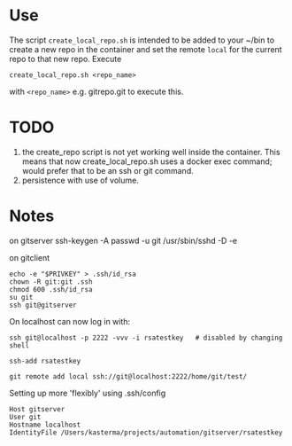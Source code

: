 # Use

The script `create_local_repo.sh` is intended to be added to your ~/bin to create a new repo in the container and
set the remote `local` for the current repo to that new repo.  Execute

    create_local_repo.sh <repo_name>

with `<repo_name>` e.g. gitrepo.git to execute this.

# TODO

1. the create_repo script is not yet working well inside the container.  This means that now create_local_repo.sh
   uses a docker exec command; would prefer that to be an ssh or git command.
2. persistence with use of volume.

# Notes

on gitserver
    ssh-keygen -A
    passwd -u git
    /usr/sbin/sshd -D -e

on gitclient

    echo -e "$PRIVKEY" > .ssh/id_rsa
    chown -R git:git .ssh
    chmod 600 .ssh/id_rsa
    su git
    ssh git@gitserver
    
    
On localhost can now log in with:

    ssh git@localhost -p 2222 -vvv -i rsatestkey   # disabled by changing shell
    
    ssh-add rsatestkey
    
    git remote add local ssh://git@localhost:2222/home/git/test/

Setting up more 'flexibly' using .ssh/config

    Host gitserver
    User git
    Hostname localhost
    IdentityFile /Users/kasterma/projects/automation/gitserver/rsatestkey
